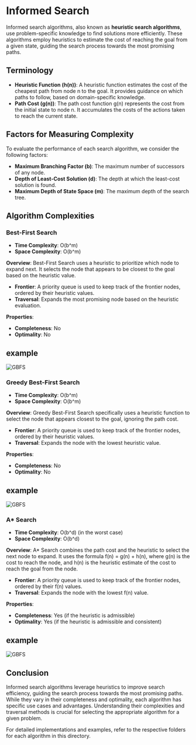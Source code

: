 # Informed Search

Informed search algorithms, also known as **heuristic search algorithms**, use problem-specific knowledge to find solutions more efficiently. These algorithms employ heuristics to estimate the cost of reaching the goal from a given state, guiding the search process towards the most promising paths.

## Terminology

- **Heuristic Function (h(n))**: A heuristic function estimates the cost of the cheapest path from node n to the goal. It provides guidance on which paths to follow, based on domain-specific knowledge.
- **Path Cost (g(n))**: The path cost function g(n) represents the cost from the initial state to node n. It accumulates the costs of the actions taken to reach the current state.

## Factors for Measuring Complexity

To evaluate the performance of each search algorithm, we consider the following factors:

- **Maximum Branching Factor (b)**: The maximum number of successors of any node.
- **Depth of Least-Cost Solution (d)**: The depth at which the least-cost solution is found.
- **Maximum Depth of State Space (m)**: The maximum depth of the search tree.

## Algorithm Complexities

### Best-First Search

- **Time Complexity**: O(b^m)
- **Space Complexity**: O(b^m)

**Overview**: Best-First Search uses a heuristic to prioritize which node to expand next. It selects the node that appears to be closest to the goal based on the heuristic value.

- **Frontier**: A priority queue is used to keep track of the frontier nodes, ordered by their heuristic values.
- **Traversal**: Expands the most promising node based on the heuristic evaluation.

**Properties**:
- **Completeness**: No
- **Optimality**: No
## example
![GBFS](https://i.redd.it/ak7iexdgnhs51.gif)
### Greedy Best-First Search

- **Time Complexity**: O(b^m)
- **Space Complexity**: O(b^m)

**Overview**: Greedy Best-First Search specifically uses a heuristic function to select the node that appears closest to the goal, ignoring the path cost.

- **Frontier**: A priority queue is used to keep track of the frontier nodes, ordered by their heuristic values.
- **Traversal**: Expands the node with the lowest heuristic value.

**Properties**:
- **Completeness**: No
- **Optimality**: No
## example
![GBFS](https://upload.wikimedia.org/wikipedia/commons/f/f9/Greedy-search-path.gif)

### A* Search

- **Time Complexity**: O(b^d) (in the worst case)
- **Space Complexity**: O(b^d)

**Overview**: A* Search combines the path cost and the heuristic to select the next node to expand. It uses the formula f(n) = g(n) + h(n), where g(n) is the cost to reach the node, and h(n) is the heuristic estimate of the cost to reach the goal from the node.

- **Frontier**: A priority queue is used to keep track of the frontier nodes, ordered by their f(n) values.
- **Traversal**: Expands the node with the lowest f(n) value.

**Properties**:
- **Completeness**: Yes (if the heuristic is admissible)
- **Optimality**: Yes (if the heuristic is admissible and consistent)
## example
![GBFS](https://d2f0ora2gkri0g.cloudfront.net/40/f4/40f41f40-abb9-4d45-a476-62a7070f290e.gif)

## Conclusion

Informed search algorithms leverage heuristics to improve search efficiency, guiding the search process towards the most promising paths. While they vary in their completeness and optimality, each algorithm has specific use cases and advantages. Understanding their complexities and traversal methods is crucial for selecting the appropriate algorithm for a given problem.

For detailed implementations and examples, refer to the respective folders for each algorithm in this directory.
